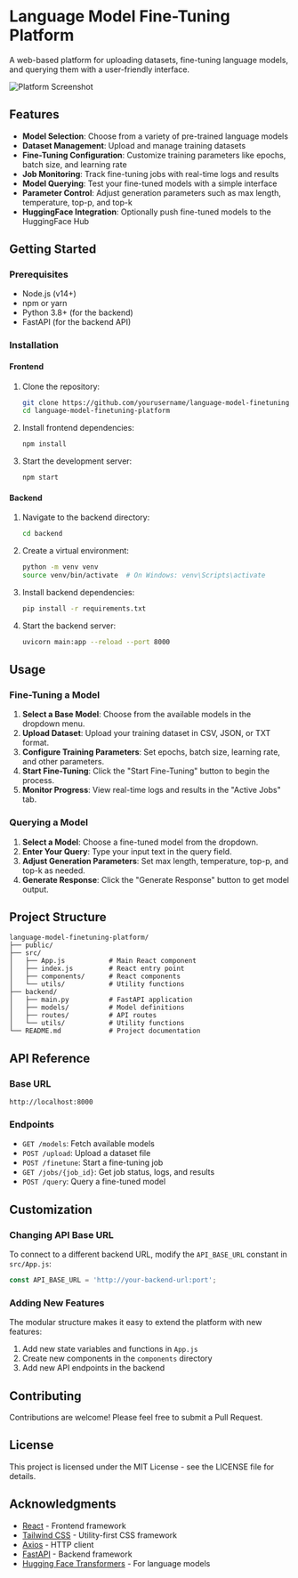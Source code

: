 # Language Model Fine-Tuning Platform

A web-based platform for uploading datasets, fine-tuning language models, and querying them with a user-friendly interface.

![Platform Screenshot](https://via.placeholder.com/800x450)

## Features

- **Model Selection**: Choose from a variety of pre-trained language models
- **Dataset Management**: Upload and manage training datasets
- **Fine-Tuning Configuration**: Customize training parameters like epochs, batch size, and learning rate
- **Job Monitoring**: Track fine-tuning jobs with real-time logs and results
- **Model Querying**: Test your fine-tuned models with a simple interface
- **Parameter Control**: Adjust generation parameters such as max length, temperature, top-p, and top-k
- **HuggingFace Integration**: Optionally push fine-tuned models to the HuggingFace Hub

## Getting Started

### Prerequisites

- Node.js (v14+)
- npm or yarn
- Python 3.8+ (for the backend)
- FastAPI (for the backend API)

### Installation

#### Frontend

1. Clone the repository:
   ```bash
   git clone https://github.com/yourusername/language-model-finetuning-platform.git
   cd language-model-finetuning-platform
   ```

2. Install frontend dependencies:
   ```bash
   npm install
   ```

3. Start the development server:
   ```bash
   npm start
   ```

#### Backend

1. Navigate to the backend directory:
   ```bash
   cd backend
   ```

2. Create a virtual environment:
   ```bash
   python -m venv venv
   source venv/bin/activate  # On Windows: venv\Scripts\activate
   ```

3. Install backend dependencies:
   ```bash
   pip install -r requirements.txt
   ```

4. Start the backend server:
   ```bash
   uvicorn main:app --reload --port 8000
   ```

## Usage

### Fine-Tuning a Model

1. **Select a Base Model**: Choose from the available models in the dropdown menu.
2. **Upload Dataset**: Upload your training dataset in CSV, JSON, or TXT format.
3. **Configure Training Parameters**: Set epochs, batch size, learning rate, and other parameters.
4. **Start Fine-Tuning**: Click the "Start Fine-Tuning" button to begin the process.
5. **Monitor Progress**: View real-time logs and results in the "Active Jobs" tab.

### Querying a Model

1. **Select a Model**: Choose a fine-tuned model from the dropdown.
2. **Enter Your Query**: Type your input text in the query field.
3. **Adjust Generation Parameters**: Set max length, temperature, top-p, and top-k as needed.
4. **Generate Response**: Click the "Generate Response" button to get model output.

## Project Structure

```
language-model-finetuning-platform/
├── public/
├── src/
│   ├── App.js           # Main React component
│   ├── index.js         # React entry point
│   ├── components/      # React components
│   └── utils/           # Utility functions
├── backend/
│   ├── main.py          # FastAPI application
│   ├── models/          # Model definitions
│   ├── routes/          # API routes
│   └── utils/           # Utility functions
└── README.md            # Project documentation
```

## API Reference

### Base URL

```
http://localhost:8000
```

### Endpoints

- `GET /models`: Fetch available models
- `POST /upload`: Upload a dataset file
- `POST /finetune`: Start a fine-tuning job
- `GET /jobs/{job_id}`: Get job status, logs, and results
- `POST /query`: Query a fine-tuned model

## Customization

### Changing API Base URL

To connect to a different backend URL, modify the `API_BASE_URL` constant in `src/App.js`:

```javascript
const API_BASE_URL = 'http://your-backend-url:port';
```

### Adding New Features

The modular structure makes it easy to extend the platform with new features:

1. Add new state variables and functions in `App.js`
2. Create new components in the `components` directory
3. Add new API endpoints in the backend

## Contributing

Contributions are welcome! Please feel free to submit a Pull Request.

## License

This project is licensed under the MIT License - see the LICENSE file for details.

## Acknowledgments

- [React](https://reactjs.org/) - Frontend framework
- [Tailwind CSS](https://tailwindcss.com/) - Utility-first CSS framework
- [Axios](https://axios-http.com/) - HTTP client
- [FastAPI](https://fastapi.tiangolo.com/) - Backend framework
- [Hugging Face Transformers](https://huggingface.co/transformers/) - For language models
